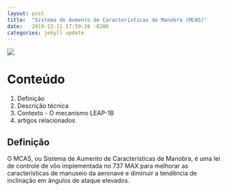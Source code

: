 ```yaml
---
layout: post
title:  "Sistema de Aumento de Características de Manobra (MCAS)"
date:   2019-12-11 17:59:38 -0200
categories: jekyll update
---
```


![](https://www.aviationtoday.com/wp-content/uploads/2019/10/max-mcas-overview.png)

# Conteúdo

1. Definição
2. Descrição técnica
3. Contexto - O mecanismo LEAP-1B
4. artigos relacionados

## Definição

O MCAS, ou Sistema de Aumento de Características de Manobra, é uma lei de controle de vôo implementada no 737 MAX para melhorar as características de manuseio da aeronave e diminuir a tendência de inclinação em ângulos de ataque elevados.


